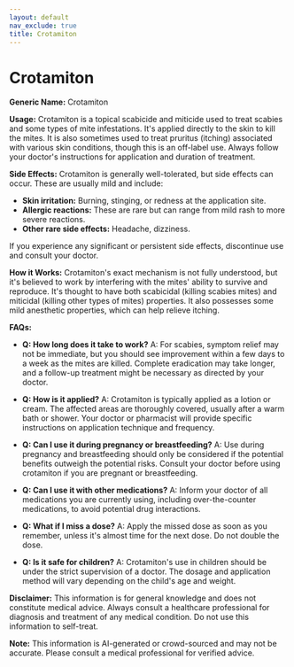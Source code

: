 ```yaml
---
layout: default
nav_exclude: true
title: Crotamiton
---
```


# Crotamiton

**Generic Name:** Crotamiton

**Usage:** Crotamiton is a topical scabicide and miticide used to treat scabies and some types of mite infestations.  It's applied directly to the skin to kill the mites.  It is also sometimes used to treat pruritus (itching) associated with various skin conditions, though this is an off-label use.  Always follow your doctor's instructions for application and duration of treatment.


**Side Effects:**  Crotamiton is generally well-tolerated, but side effects can occur. These are usually mild and include:

* **Skin irritation:** Burning, stinging, or redness at the application site.
* **Allergic reactions:**  These are rare but can range from mild rash to more severe reactions.
* **Other rare side effects:**  Headache, dizziness.

If you experience any significant or persistent side effects, discontinue use and consult your doctor.


**How it Works:** Crotamiton's exact mechanism is not fully understood, but it's believed to work by interfering with the mites' ability to survive and reproduce.  It's thought to have both scabicidal (killing scabies mites) and miticidal (killing other types of mites) properties.  It also possesses some mild anesthetic properties, which can help relieve itching.


**FAQs:**

* **Q: How long does it take to work?** A:  For scabies, symptom relief may not be immediate, but you should see improvement within a few days to a week as the mites are killed. Complete eradication may take longer, and a follow-up treatment might be necessary as directed by your doctor.

* **Q: How is it applied?** A:  Crotamiton is typically applied as a lotion or cream.  The affected areas are thoroughly covered, usually after a warm bath or shower. Your doctor or pharmacist will provide specific instructions on application technique and frequency.

* **Q: Can I use it during pregnancy or breastfeeding?** A:  Use during pregnancy and breastfeeding should only be considered if the potential benefits outweigh the potential risks. Consult your doctor before using crotamiton if you are pregnant or breastfeeding.

* **Q: Can I use it with other medications?** A:  Inform your doctor of all medications you are currently using, including over-the-counter medications, to avoid potential drug interactions.

* **Q: What if I miss a dose?** A:  Apply the missed dose as soon as you remember, unless it's almost time for the next dose.  Do not double the dose.

* **Q: Is it safe for children?** A:  Crotamiton's use in children should be under the strict supervision of a doctor.  The dosage and application method will vary depending on the child's age and weight.

**Disclaimer:** This information is for general knowledge and does not constitute medical advice. Always consult a healthcare professional for diagnosis and treatment of any medical condition.  Do not use this information to self-treat.


**Note:** This information is AI-generated or crowd-sourced and may not be accurate. Please consult a medical professional for verified advice.